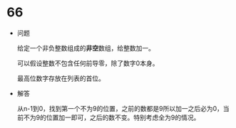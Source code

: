 # 66

* 问题

  给定一个非负整数组成的**非空**数组，给整数加一。

  可以假设整数不包含任何前导零，除了数字0本身。

  最高位数字存放在列表的首位。

* 解答

  从n-1到0，找到第一个不为9的位置，之前的数都是9所以加一之后必为0，当前不为9的位置加一即可，之后的数不变。特别考虑全为9的情况。